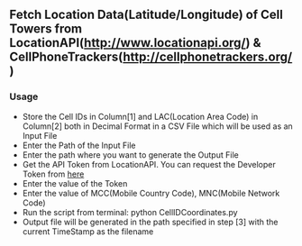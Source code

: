 ## Fetch Location Data(Latitude/Longitude) of Cell Towers from LocationAPI(http://www.locationapi.org/) & CellPhoneTrackers(http://cellphonetrackers.org/)

### Usage
- Store the Cell IDs in Column[1] and LAC(Location Area Code) in Column[2] both in Decimal Format in a CSV File which will be used as an Input File
- Enter the Path of the Input File
- Enter the path where you want to generate the Output File
- Get the API Token from LocationAPI. You can request the Developer Token from [here](http://www.locationapi.org/site/trial)
- Enter the value of the Token
- Enter the value of MCC(Mobile Country Code), MNC(Mobile Network Code)
- Run the script from terminal: python CellIDCoordinates.py
- Output file will be generated in the path specified in step [3] with the current TimeStamp as the filename
